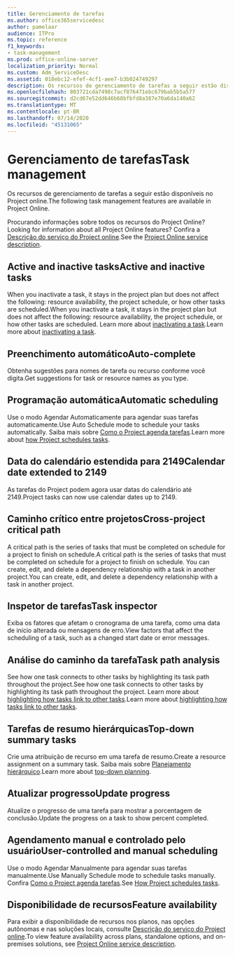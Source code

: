 ```yaml
---
title: Gerenciamento de tarefas
ms.author: office365servicedesc
author: pamelaar
audience: ITPro
ms.topic: reference
f1_keywords:
- task-management
ms.prod: office-online-server
localization_priority: Normal
ms.custom: Adm_ServiceDesc
ms.assetid: 018ebc12-efef-4cf1-aee7-b3b024749297
description: Os recursos de gerenciamento de tarefas a seguir estão disponíveis no Project online.
ms.openlocfilehash: 803721cda7498c7acf876471ebc679bab5b5a577
ms.sourcegitcommit: d2cd67e52dd646b68bfbfd8a387e70a6da140a62
ms.translationtype: MT
ms.contentlocale: pt-BR
ms.lasthandoff: 07/14/2020
ms.locfileid: "45131065"
---
```

# <a name="task-management"></a><span data-ttu-id="b9e0a-103">Gerenciamento de tarefas</span><span class="sxs-lookup"><span data-stu-id="b9e0a-103">Task management</span></span>

<span data-ttu-id="b9e0a-104">Os recursos de gerenciamento de tarefas a seguir estão disponíveis no Project online.</span><span class="sxs-lookup"><span data-stu-id="b9e0a-104">The following task management features are available in Project Online.</span></span>
  
<span data-ttu-id="b9e0a-105">Procurando informações sobre todos os recursos do Project Online?</span><span class="sxs-lookup"><span data-stu-id="b9e0a-105">Looking for information about all Project Online features?</span></span> <span data-ttu-id="b9e0a-106">Confira a [Descrição do serviço do Project online](project-online-service-description.md).</span><span class="sxs-lookup"><span data-stu-id="b9e0a-106">See the [Project Online service description](project-online-service-description.md).</span></span>
  
## <a name="active-and-inactive-tasks"></a><span data-ttu-id="b9e0a-107">Active and inactive tasks</span><span class="sxs-lookup"><span data-stu-id="b9e0a-107">Active and inactive tasks</span></span>

<span data-ttu-id="b9e0a-108">When you inactivate a task, it stays in the project plan but does not affect the following: resource availability, the project schedule, or how other tasks are scheduled.</span><span class="sxs-lookup"><span data-stu-id="b9e0a-108">When you inactivate a task, it stays in the project plan but does not affect the following: resource availability, the project schedule, or how other tasks are scheduled.</span></span> <span data-ttu-id="b9e0a-109">Learn more about [inactivating a task](https://go.microsoft.com/fwlink/p/?LinkId=271335).</span><span class="sxs-lookup"><span data-stu-id="b9e0a-109">Learn more about [inactivating a task](https://go.microsoft.com/fwlink/p/?LinkId=271335).</span></span>
  
## <a name="auto-complete"></a><span data-ttu-id="b9e0a-110">Preenchimento automático</span><span class="sxs-lookup"><span data-stu-id="b9e0a-110">Auto-complete</span></span>

<span data-ttu-id="b9e0a-111">Obtenha sugestões para nomes de tarefa ou recurso conforme você digita.</span><span class="sxs-lookup"><span data-stu-id="b9e0a-111">Get suggestions for task or resource names as you type.</span></span> 
  
## <a name="automatic-scheduling"></a><span data-ttu-id="b9e0a-112">Programação automática</span><span class="sxs-lookup"><span data-stu-id="b9e0a-112">Automatic scheduling</span></span>

<span data-ttu-id="b9e0a-113">Use o modo Agendar Automaticamente para agendar suas tarefas automaticamente.</span><span class="sxs-lookup"><span data-stu-id="b9e0a-113">Use Auto Schedule mode to schedule your tasks automatically.</span></span> <span data-ttu-id="b9e0a-114">Saiba mais sobre [Como o Project agenda tarefas](https://go.microsoft.com/fwlink/p/?LinkId=271331).</span><span class="sxs-lookup"><span data-stu-id="b9e0a-114">Learn more about [how Project schedules tasks](https://go.microsoft.com/fwlink/p/?LinkId=271331).</span></span> 
  
## <a name="calendar-date-extended-to-2149"></a><span data-ttu-id="b9e0a-115">Data do calendário estendida para 2149</span><span class="sxs-lookup"><span data-stu-id="b9e0a-115">Calendar date extended to 2149</span></span>

<span data-ttu-id="b9e0a-116">As tarefas do Project podem agora usar datas do calendário até 2149.</span><span class="sxs-lookup"><span data-stu-id="b9e0a-116">Project tasks can now use calendar dates up to 2149.</span></span> 
  
## <a name="cross-project-critical-path"></a><span data-ttu-id="b9e0a-117">Caminho crítico entre projetos</span><span class="sxs-lookup"><span data-stu-id="b9e0a-117">Cross-project critical path</span></span>

<span data-ttu-id="b9e0a-118">A critical path is the series of tasks that must be completed on schedule for a project to finish on schedule.</span><span class="sxs-lookup"><span data-stu-id="b9e0a-118">A critical path is the series of tasks that must be completed on schedule for a project to finish on schedule.</span></span> <span data-ttu-id="b9e0a-119">You can create, edit, and delete a dependency relationship with a task in another project.</span><span class="sxs-lookup"><span data-stu-id="b9e0a-119">You can create, edit, and delete a dependency relationship with a task in another project.</span></span> 
  
## <a name="task-inspector"></a><span data-ttu-id="b9e0a-120">Inspetor de tarefas</span><span class="sxs-lookup"><span data-stu-id="b9e0a-120">Task inspector</span></span>

<span data-ttu-id="b9e0a-121">Exiba os fatores que afetam o cronograma de uma tarefa, como uma data de início alterada ou mensagens de erro.</span><span class="sxs-lookup"><span data-stu-id="b9e0a-121">View factors that affect the scheduling of a task, such as a changed start date or error messages.</span></span>
  
## <a name="task-path-analysis"></a><span data-ttu-id="b9e0a-122">Análise do caminho da tarefa</span><span class="sxs-lookup"><span data-stu-id="b9e0a-122">Task path analysis</span></span>

<span data-ttu-id="b9e0a-123">See how one task connects to other tasks by highlighting its task path throughout the project.</span><span class="sxs-lookup"><span data-stu-id="b9e0a-123">See how one task connects to other tasks by highlighting its task path throughout the project.</span></span> <span data-ttu-id="b9e0a-124">Learn more about [highlighting how tasks link to other tasks](https://go.microsoft.com/fwlink/p/?LinkId=271345).</span><span class="sxs-lookup"><span data-stu-id="b9e0a-124">Learn more about [highlighting how tasks link to other tasks](https://go.microsoft.com/fwlink/p/?LinkId=271345).</span></span>
  
## <a name="top-down-summary-tasks"></a><span data-ttu-id="b9e0a-125">Tarefas de resumo hierárquicas</span><span class="sxs-lookup"><span data-stu-id="b9e0a-125">Top-down summary tasks</span></span>

<span data-ttu-id="b9e0a-126">Crie uma atribuição de recurso em uma tarefa de resumo.</span><span class="sxs-lookup"><span data-stu-id="b9e0a-126">Create a resource assignment on a summary task.</span></span> <span data-ttu-id="b9e0a-127">Saiba mais sobre [Planejamento hierárquico](https://go.microsoft.com/fwlink/p/?LinkId=271333).</span><span class="sxs-lookup"><span data-stu-id="b9e0a-127">Learn more about [top-down planning](https://go.microsoft.com/fwlink/p/?LinkId=271333).</span></span>
  
## <a name="update-progress"></a><span data-ttu-id="b9e0a-128">Atualizar progresso</span><span class="sxs-lookup"><span data-stu-id="b9e0a-128">Update progress</span></span>

<span data-ttu-id="b9e0a-129">Atualize o progresso de uma tarefa para mostrar a porcentagem de conclusão.</span><span class="sxs-lookup"><span data-stu-id="b9e0a-129">Update the progress on a task to show percent completed.</span></span>
  
## <a name="user-controlled-and-manual-scheduling"></a><span data-ttu-id="b9e0a-130">Agendamento manual e controlado pelo usuário</span><span class="sxs-lookup"><span data-stu-id="b9e0a-130">User-controlled and manual scheduling</span></span>

<span data-ttu-id="b9e0a-131">Use o modo Agendar Manualmente para agendar suas tarefas manualmente.</span><span class="sxs-lookup"><span data-stu-id="b9e0a-131">Use Manually Schedule mode to schedule tasks manually.</span></span> <span data-ttu-id="b9e0a-132">Confira [Como o Project agenda tarefas](https://go.microsoft.com/fwlink/p/?LinkId=271331).</span><span class="sxs-lookup"><span data-stu-id="b9e0a-132">See [How Project schedules tasks](https://go.microsoft.com/fwlink/p/?LinkId=271331).</span></span>
  
## <a name="feature-availability"></a><span data-ttu-id="b9e0a-133">Disponibilidade de recursos</span><span class="sxs-lookup"><span data-stu-id="b9e0a-133">Feature availability</span></span>

<span data-ttu-id="b9e0a-134">Para exibir a disponibilidade de recursos nos planos, nas opções autônomas e nas soluções locais, consulte [Descrição do serviço do Project online](project-online-service-description.md).</span><span class="sxs-lookup"><span data-stu-id="b9e0a-134">To view feature availability across plans, standalone options, and on-premises solutions, see [Project Online service description](project-online-service-description.md).</span></span>
  